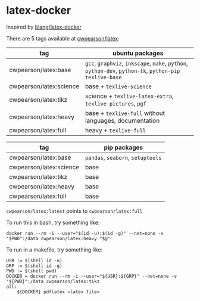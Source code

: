 # latex-docker

Inspired by [blang/latex-docker](https://github.com/blang/latex-docker)

There are 5 tags available at [cwpearson/latex](https://hub.docker.com/r/cwpearson/latex/):

| tag | ubuntu packages |
| -- | -- |
| cwpearson/latex:base    | `gcc`, `graphviz`, `inkscape`, `make`, `python`, `python-dev`,  `python-tk`, `python-pip` `texlive-base` |
| cwpearson/latex:science | base + `texlive-science` |
| cwpearson/latex:tikz    | science + `texlive-latex-extra`, `texlive-pictures`, `pgf` |
| cwpearson/latex:heavy   | base + `texlive-full` without languages, documentation |
| cwpearson/latex:full    | heavy + `texlive-full` |

| tag | pip packages |
| -- | -- |
| cwpearson/latex:base    | `pandas`, `seaborn`, `setuptools` |
| cwpearson/latex:science | base |
| cwpearson/latex:tikz    | base |
| cwpearson/latex:heavy   | base |
| cwpearson/latex:full    | base |

`cwpearson/latex:latest` points to `cwpearson/latex:full`

To run this in bash, try something like:

    docker run --rm -i --user="$(id -u):$(id -g)" --net=none -v "$PWD":/data cwpearson/latex:heavy "$@"

To run in a makefile, try something like:

    USR := $(shell id -u)
    GRP := $(shell id -g)
    PWD := $(shell pwd)
    DOCKER = docker run --rm -i --user="${USR}:${GRP}" --net=none -v "${PWD}":/data cwpearson/latex:tikz
    all:
	    ${DOCKER} pdflatex <latex file>